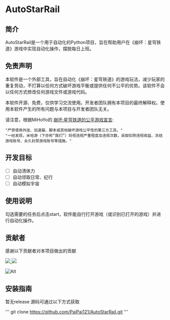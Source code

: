 <!--
 * @Author: paipai121 kunmeigo@gmail.com
 * @Description: 
 * 
 * Copyright (c) 2024 by paipai121, All Rights Reserved. 
-->

# AutoStarRail

## 简介
AutoStarRail是一个用于自动化的Python项目，旨在帮助用户在《崩坏：星穹铁道》游戏中实现自动化操作，摆脱每日上班。

## 免责声明

本软件是一个外部工具，旨在自动化《崩坏：星穹铁道》的游戏玩法，减少玩家的重复劳动，不打算以任何方式破坏游戏平衡或提供任何不公平的优势。该软件不会以任何方式修改任何游戏文件或游戏代码。

本软件开源、免费，仅供学习交流使用。开发者团队拥有本项目的最终解释权。使用本软件产生的所有问题与本项目与开发者团队无关。

请注意，根据MiHoYo的 [崩坏:星穹铁道的公平游戏宣言](https://sr.mihoyo.com/news/111246?nav=news&type=notice):

    "严禁使用外挂、加速器、脚本或其他破坏游戏公平性的第三方工具。"
    "一经发现，米哈游（下亦称“我们”）将视违规严重程度及违规次数，采取扣除违规收益、冻结游戏账号、永久封禁游戏账号等措施。"

## 开发目标

- [ ] 自动清体力
- [ ] 自动领取日常、纪行
- [ ] 自动模拟宇宙

## 使用说明

勾选需要的任务后点击start，软件能自行打开游戏（或识别已打开的游戏）并进行自动化操作。

## 贡献者

感谢以下贡献者对本项目做出的贡献

<a href="https://github.com/PaiPai121/AutoStarRail/graphs/contributors">
  <img src="https://avatars.githubusercontent.com/u/53391594?s=60&v=4" />
  <img src="https://avatars.githubusercontent.com/u/141000129?s=60&v=4" />

</a>

![Alt](https://repobeats.axiom.co/api/embed/79d87540c597fc0b30893860e7b92da60c555fa9.svg "Repobeats analytics image")


## 安装指南
暂无release
源码可通过以下方式获取

'''
git clone https://github.com/PaiPai121/AutoStarRail.git
'''
